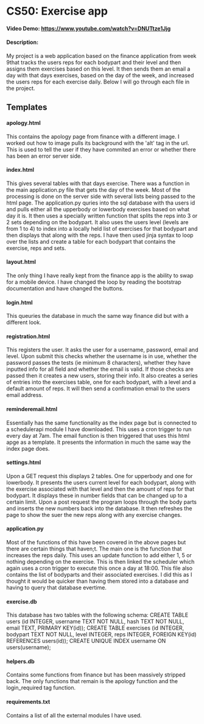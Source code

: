 # CS50: Exercise app
#### Video Demo:  https://www.youtube.com/watch?v=DNUTtze1Jjg
#### Description:
My project is a web application based on the finance application from week 9that tracks the users reps for each bodypart and their level and then assigns them
exercises based on this level. It then sends them an email a day with that days exercises, based on the day of the week, and increased the users reps for
each exercise daily. Below I will go through each file in the project.
## Templates
#### apology.html
This contains the apology page from finance with a different image. I worked out how to image pulls its background with the 'alt' tag in the url. This is used
to tell the user if they have commited an error or whether there has been an error server side.
#### index.html
This gives several tables with that days exercise. There was a function in the main application.py file that gets the day of the week. Most of the processing
is done on the server side with several lists being passed to the html page. The application.py quries into the sql database with tha users id and pulls either
all the upperbody or lowerbody exercises based on what day it is. It then uses a specially written function that splits the reps into 3 or 2 sets depending on
the bodypart. It also uses the users level (levels are from 1 to 4) to index into a locally held list of exercises for that bodypart and then displays that along
with the reps. I have then used jinja syntax to loop over the lists and create a table for each bodypart that contains the exercise, reps and sets.
#### layout.html
The only thing I have really kept from the finance app is the ability to swap for a mobile device. I have changed the loop by reading the bootstrap documentation
and have changed the buttons.
#### login.html
This queuries the database in much the same way finance did but with a different look.
#### registration.html
This registers the user. It asks the user for a username, password, email and level. Upon submit this checks whether the username is in use, whether the password
passes the tests (ie minimum 8 characters), whether they have inputted info for all field and whether the email is valid. If those checks are passed then it
creates a new users, storing their info. It also creates a series of entries into the exercises table, one for each bodypart, with a level and a default amount
of reps. It will then send a confirmation email to the users email address.
#### reminderemail.html
Essentially has the same functionality as the index page but is connected to a schedulerapi module I have downloaded. This uses a cron trigger to run every day at
7am. The email function is then triggered that uses this html apge as a template. It presents the information in much the same way the index page does.
#### settings.html
Upon a GET request this displays 2 tables. One for upperbody and one for lowerbody. It presents the users current level for each bodypart, along with the exercise
associated with that level and then the amount of reps for that bodypart. It displays these in number fields that can be changed up to a certain limit. Upon a post
request the program loops through the body parts and inserts the new numbers back into the database. It then refreshes the page to show the suer the new reps along
with any exercise changes.
#### application.py
Most of the functions of this have been covered in the above pages but there are certain things that haven;t. The main one is the function that increases the reps
daily. This uses an update function to add either 1, 5 or nothing depending on the exercise. This is then linked the scheduler which again uses a cron trigger
to execute this once a day at 18:00. This file also contains the list of bodyparts and their associated exercises. I did this as I thought it would be quicker than
having them stored into a database and having to query that database evertime.
#### exercise.db
This database has two tables with the following schema:
CREATE TABLE users (id INTEGER, username TEXT NOT NULL, hash TEXT NOT NULL, email TEXT, PRIMARY KEY(id));
CREATE TABLE exercises (id INTEGER, bodypart TEXT NOT NULL, level INTEGER, reps INTEGER, FOREIGN KEY(id) REFERENCES users(id));
CREATE UNIQUE INDEX username ON users(username);
#### helpers.db
Contains some functions from finance but has been massively stripped back. The only functions that remain is the apology function and the login_required tag
function.
#### requirements.txt
Contains a list of all the external modules I have used.
